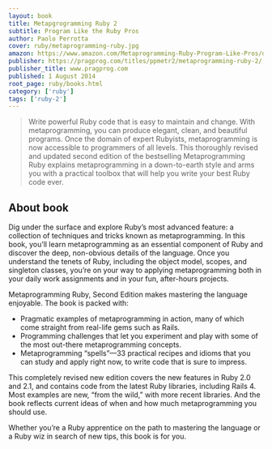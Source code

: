```yaml
---
layout: book
title: Metapgrogramming Ruby 2 
subtitle: Program Like the Ruby Pros 
author: Paolo Perrotta
cover: ruby/metaprogramming-ruby.jpg
amazon: https://www.amazon.com/Metaprogramming-Ruby-Program-Like-Pros/dp/1934356476
publisher: https://pragprog.com/titles/ppmetr2/metaprogramming-ruby-2/
publisher_title: www.pragprog.com
published: 1 August 2014
root_page: ruby/books.html
category: ['ruby']
tags: ['ruby-2']
---
```


> Write powerful Ruby code that is easy to maintain and change. With metaprogramming, you can produce elegant, clean, and beautiful programs. Once the domain of expert Rubyists, metaprogramming is now accessible to programmers of all levels. This thoroughly revised and updated second edition of the bestselling Metaprogramming Ruby explains metaprogramming in a down-to-earth style and arms you with a practical toolbox that will help you write your best Ruby code ever.

## About book

Dig under the surface and explore Ruby’s most advanced feature: a collection of techniques and tricks known as metaprogramming. In this book, you’ll learn metaprogramming as an essential component of Ruby and discover the deep, non-obvious details of the language. Once you understand the tenets of Ruby, including the object model, scopes, and singleton classes, you’re on your way to applying metaprogramming both in your daily work assignments and in your fun, after-hours projects.

Metaprogramming Ruby, Second Edition makes mastering the language enjoyable. The book is packed with:

- Pragmatic examples of metaprogramming in action, many of which come straight from real-life gems such as Rails.
- Programming challenges that let you experiment and play with some of the most out-there metaprogramming concepts.
- Metaprogramming “spells”—33 practical recipes and idioms that you can study and apply right now, to write code that is sure to impress.

This completely revised new edition covers the new features in Ruby 2.0 and 2.1, and contains code from the latest Ruby libraries, including Rails 4. Most examples are new, “from the wild,” with more recent libraries. And the book reflects current ideas of when and how much metaprogramming you should use.

Whether you’re a Ruby apprentice on the path to mastering the language or a Ruby wiz in search of new tips, this book is for you.